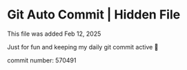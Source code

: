 # Git Auto Commit | Hidden File

This file was added Feb 12, 2025

Just for fun and keeping my daily git commit active 🤪

commit number: 570491
